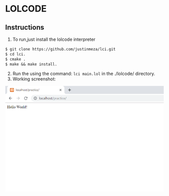 # LOLCODE

## Instructions
1. To run,just install the lolcode interpreter
```
$ git clone https://github.com/justinmeza/lci.git
$ cd lci.
$ cmake .
$ make && make install.
```
2. Run the using the command: ```lci main.lol``` in the ./lolcode/ directory.
3. Working screenshot: 


![screenshot](./screenshot.png?raw=true)
